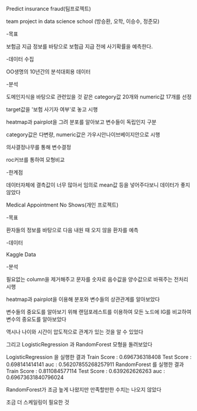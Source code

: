 Predict insurance fraud(팀프로젝트)

team project in data science school (방승환, 오학, 이승수, 정준모)

-목표

보험금 지급 정보를 바탕으로 보험급 지급 전에 사기확률을 예측한다.

-데이터 수집

OO생명의 10년간의 분석대회용 데이터

-분석

도메인지식을 바탕으로 관련있을 것 같은 category값 20개와 numeric값 17개를 선정

target값을 '보험 사기자 여부'로 놓고 시행

heatmap과 pairplot을 그려 분포를 알아보고 변수들이 독립인지 구분

category값은 다변량, numeric값은 가우시안나이브베이지안으로 시행

의사결정나무를 통해 변수결정

roc커브를 통하여 모형비교

-한계점

데이터자체에 결측값이 너무 많아서 임의로 mean값 등을 넣어주다보니 데이터가 좋지 않았다


Medical Appointment No Shows(개인 프로젝트)

-목표

환자들의 정보를 바탕으로 다음 내원 때 오지 않을 환자를 예측

-데이터

Kaggle Data

-분석

필요없는 column을 제거해주고 문자를 숫자로 음수값을 양수값으로 바꿔주는 전처리 시행

heatmap과 pairplot을 이용해 분포와 변수들의 상관관계를 알아보았다

변수들의 중요도를 알아보기 위해 랜덤포레스트를 이용하여 모든 노드에 IG를 비교하여 변수의 중요도를 알아보았다

역시나 나이와 시간이 압도적으로 관계가 있는 것을 알 수 있었다

그리고 LogisticRegression 과 RandomForest 모형을 돌려보았다

LogisticRegression 을 실행한 결과 
Train Score : 0.696736318408 Test Score : 0.698141414141 auc : 0.56207855268257911 
RandomForest 를 실행한 결과 
Train Score : 0.811084577114 Test Score : 0.639262626263 auc : 0.69673631840796024

RandomForest가 조금 높게 나왔지만 만족할만한 수치는 나오지 않았다

조금 더 스케일링이 필요한 것 
